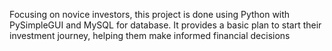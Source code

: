Focusing on novice investors, this project is done using
 Python with PySimpleGUI and MySQL for database.
 It provides a basic plan to start their investment journey,
 helping them make informed financial decisions
